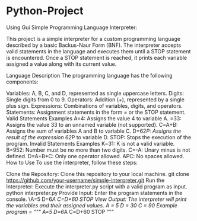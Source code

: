 # Python-Project
Using Gui 
Simple Programming Language Interpreter:

This project is a simple interpreter for a custom programming language described by a basic Backus-Naur Form (BNF). The interpreter accepts valid statements in the language and executes them until a STOP statement is encountered. Once a STOP statement is reached, it prints each variable assigned a value along with its current value.

Language Description
The programming language has the following components:

Variables: A, B, C, and D, represented as single uppercase letters.
Digits: Single digits from 0 to 9.
Operators: Addition (+), represented by a single plus sign.
Expressions: Combinations of variables, digits, and operators.
Statements: Assignment statements in the form <variable> = <expression> or the STOP statement.
Valid Statements Examples
A=4: Assigns the value 4 to variable A.
=33: Assigns the value 33 to an unnamed variable (not supported).
C=A+B: Assigns the sum of variables A and B to variable C.
D=62*P: Assigns the result of the expression 62*P to variable D.
STOP: Stops the execution of the program.
Invalid Statements Examples
K=31: K is not a valid variable.
B=952: Number must be no more than two digits.
C=-A: Unary minus is not defined.
D=A+B*C: Only one operator allowed.
APC: No spaces allowed.
How to Use
To use the interpreter, follow these steps:

Clone the Repository: Clone this repository to your local machine.
git clone https://github.com/your-username/simple-interpreter.git
Run the Interpreter: Execute the interpreter.py script with a valid program as input.
python interpreter.py
Provide Input: Enter the program statements in the console.
\A=5
D=6*A
C=D+60
STOP
View Output: The interpreter will print the variables and their assigned values.
A = 5
D = 30
C = 90
Example
program = """
A=5
D=6*A
C=D+60
STOP
"""
